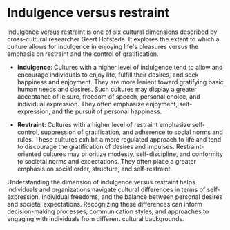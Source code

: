 # Indulgence versus restraint

Indulgence versus restraint is one of six cultural dimensions described by cross-cultural researcher Geert Hofstede. It explores the extent to which a culture allows for indulgence in enjoying life's pleasures versus the emphasis on restraint and the control of gratification.

* **Indulgence**: Cultures with a higher level of indulgence tend to allow and encourage individuals to enjoy life, fulfill their desires, and seek happiness and enjoyment. They are more lenient toward gratifying basic human needs and desires. Such cultures may display a greater acceptance of leisure, freedom of speech, personal choice, and individual expression. They often emphasize enjoyment, self-expression, and the pursuit of personal happiness.

* **Restraint**: Cultures with a higher level of restraint emphasize self-control, suppression of gratification, and adherence to social norms and rules. These cultures exhibit a more regulated approach to life and tend to discourage the gratification of desires and impulses. Restraint-oriented cultures may prioritize modesty, self-discipline, and conformity to societal norms and expectations. They often place a greater emphasis on social order, structure, and self-restraint.

Understanding the dimension of indulgence versus restraint helps individuals and organizations navigate cultural differences in terms of self-expression, individual freedoms, and the balance between personal desires and societal expectations. Recognizing these differences can inform decision-making processes, communication styles, and approaches to engaging with individuals from different cultural backgrounds.
